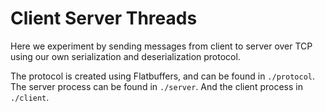 # Client Server Threads

Here we experiment by sending messages from client to server over TCP using our own serialization and deserialization protocol. 

The protocol is created using Flatbuffers, and can be found in `./protocol`. The server process can be found in `./server`. And the client process in `./client`.
